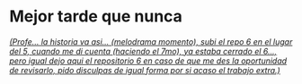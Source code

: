 # Mejor tarde que nunca

###### [(Profe... la historia va asi... (melodrama momento), subi el repo 6 en el lugar del 5, cuando me di cuenta (haciendo el 7mo), ya estaba cerrado el 6..., pero igual dejo aqui el repositorio 6 en caso de que me des la oportunidad de revisarlo, pido disculpas de igual forma por si acaso el trabajo extra.)](https://github.com/crobayom/Reto-6)

